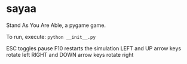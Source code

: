# sayaa
Stand As You Are Able, a pygame game.

To run, execute:
`python __init__.py`

ESC toggles pause
F10 restarts the simulation
LEFT and UP arrow keys rotate left
RIGHT and DOWN arrow keys rotate right